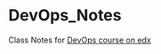 # DevOps_Notes
Class Notes for [DevOps course on edx](https://courses.edx.org/courses/course-v1:Microsoft+DEV212x+2T2016/info)
